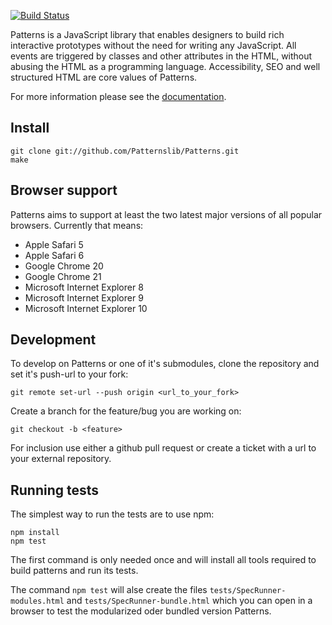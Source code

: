 [![Build Status](https://travis-ci.org/Patternslib/Patterns.png?branch=master)](https://travis-ci.org/Patternslib/Patterns)

Patterns is a JavaScript library that enables designers to build rich
interactive prototypes without the need for writing any JavaScript. All events
are triggered by classes and other attributes in the HTML, without abusing the
HTML as a programming language. Accessibility, SEO and well structured HTML are
core values of Patterns.

For more information please see the [documentation](http://patterns.readthedocs.org/).

Install
-------

    git clone git://github.com/Patternslib/Patterns.git
    make

Browser support
---------------

Patterns aims to support at least the two latest major versions of all popular browsers.
Currently that means:

* Apple Safari 5
* Apple Safari 6
* Google Chrome 20
* Google Chrome 21
* Microsoft Internet Explorer 8
* Microsoft Internet Explorer 9
* Microsoft Internet Explorer 10

Development
-----------

To develop on Patterns or one of it's submodules, clone the repository
and set it's push-url to your fork:

    git remote set-url --push origin <url_to_your_fork>

Create a branch for the feature/bug you are working on:

    git checkout -b <feature>

For inclusion use either a github pull request or create a ticket with
a url to your external repository.

Running tests
-------------

The simplest way to run the tests are to use npm:

    npm install
    npm test

The first command is only needed once and will install all tools required to 
build patterns and run its tests.

The command `npm test` will alse create the files
`tests/SpecRunner-modules.html` and `tests/SpecRunner-bundle.html` which you
can open in a browser to test the modularized oder bundled version Patterns.

